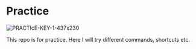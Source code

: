 # Practice

![PRACTIcE-KEY-1-437x230](https://github.com/Zeus097/Practice/assets/142613528/62e334f5-4f61-4f36-9634-71db7594a0d4)


This repo is for practice.
Here I will try different commands, shortcuts etc.
